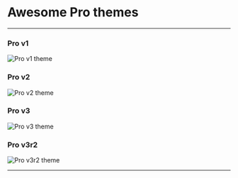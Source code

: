 # Awesome Pro themes

---

### Pro v1
![Pro v1 theme](https://github.com/gyrfalco/pro/screenshots/v1.png)

### Pro v2
![Pro v2 theme](https://github.com/gyrfalco/pro/screenshots/v2.png)

### Pro v3
![Pro v3 theme](https://github.com/gyrfalco/pro/screenshots/v3.png)

### Pro v3r2
![Pro v3r2 theme](https://github.com/gyrfalco/pro/screenshots/v3r2.png)

---

